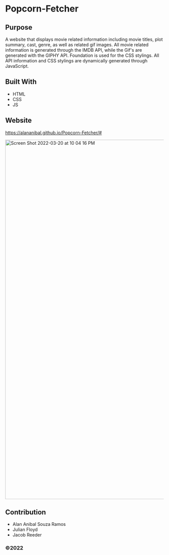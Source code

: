 # Popcorn-Fetcher

## Purpose
A website that displays movie related information including movie titles, plot summary, cast, genre, as well as related gif images. All movie related information is generated through the IMDB API, while the Gif's are generated with the GIPHY API. Foundation is used for the CSS stylings. All API information and CSS stylings are dynamically generated through JavaScript.

## Built With
* HTML
* CSS
* JS


## Website
https://alananibal.github.io/Popcorn-Fetcher/#

<img width="1144" alt="Screen Shot 2022-03-20 at 10 04 16 PM" src="https://user-images.githubusercontent.com/97851357/159208738-9673b155-8103-4478-8eec-5ca7f9a7b3b0.png">


## Contribution
* Alan Anibal Souza Ramos
* Julian Floyd
* Jacob Reeder

### ©️2022 
